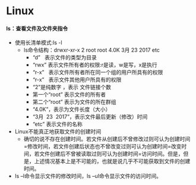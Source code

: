 <h1>Linux</h1>

#### ls：查看文件及文件夹指令
- 使用长清单模式:ls -l
    - ls命令结构：drwxr-xr-x  2 root root 4.0K  3月  23  2017  etc
        - “d”   表示文件的类型为目录
        - “rwx” 表示文件所有者的权限:r是读，w是写，x是执行
        - “r-x”   表示文件所有者所在同一个组的用户所具有的权限
        - “r-x”   表示文件其他用户所具有的权限
        - “2”是纯数字 ，表示 文件链接个数  
        - 第一个“root” 表示文件的所有者   
        - 第二个“root” 表示为文件的所在群组   
        - “4.0K”，表示为文件长度（大小）  
        - “3月  23  2017”，表示文件最后更新（修改）时间  
        - “etc” 表示文件的名称
- Linux不能真正地获取文件的创建时间
    - 确切的说不存在创建时间。若文件从创建后不曾修改过则可认为创建时间=修改时间，若文件创建后状态也不曾改变过则可认为创建时间=改变时间，若文件创建后不曾被读取过则可认为创建时间=访问时间。但是，但是，上述情况基本上是不可能的，也就是说几乎不可能获取到文件的创建时间。
- ls –l命令显示文件的修改时间，ls –ul命令显示文件的访问时间。
